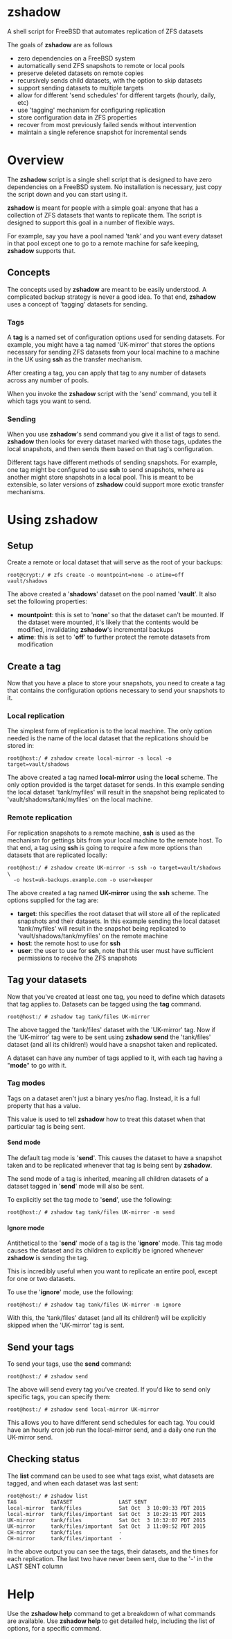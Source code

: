# zshadow
A shell script for FreeBSD that automates replication of ZFS datasets

The goals of **zshadow** are as follows

  * zero dependencies on a FreeBSD system
  * automatically send ZFS snapshots to remote or local pools
  * preserve deleted datasets on remote copies
  * recursively sends child datasets, with the option to skip datasets
  * support sending datasets to multiple targets
  * allow for different 'send schedules' for different targets
    (hourly, daily, etc)
  * use 'tagging' mechanism for configuring replication
  * store configuration data in ZFS properties
  * recover from most previously failed sends without intervention
  * maintain a single reference snapshot for incremental sends

# Overview
The **zshadow** script is a single shell script that is designed to have
zero dependencies on a FreeBSD system. No installation is necessary, just
copy the script down and you can start using it.

**zshadow** is meant for people with a simple goal: anyone that has a
collection of ZFS datasets that wants to replicate them. The script is
designed to support this goal in a number of flexible ways.

For example, say you have a pool named 'tank' and you want every dataset
in that pool except one to go to a remote machine for safe keeping, **zshadow**
supports that.

## Concepts
The concepts used by **zshadow** are meant to be easily understood. A
complicated backup strategy is never a good idea. To that end, **zshadow**
uses a concept of 'tagging' datasets for sending.

### Tags
A **tag** is a named set of configuration options used for sending datasets. For
example, you might have a tag named 'UK-mirror' that stores the options necessary
for sending ZFS datasets from your local machine to a machine in the UK using
**ssh** as the transfer mechanism.

After creating a tag, you can apply that tag to any number of datasets across
any number of pools.

When you invoke the **zshadow** script with the 'send' command, you tell it
which tags you want to send.

### Sending
When you use **zshadow**'s send command you give it a list of tags to send.
**zshadow** then looks for every dataset marked with those tags, updates the
local snapshots, and then sends them based on that tag's configuration.

Different tags have different methods of sending snapshots. For example, one
tag might be configured to use **ssh** to send snapshots, where as another
might store snapshots in a local pool. This is meant to be extensible, so
later versions of **zshadow** could support more exotic transfer mechanisms.

# Using zshadow

## Setup
Create a remote or local dataset that will serve as the root of your backups:

    root@crypt:/ # zfs create -o mountpoint=none -o atime=off vault/shadows

The above created a '**shadows**' dataset on the pool named '**vault**'. It
also set the following properties:

  * **mountpoint**: this is set to '**none**' so that the dataset can't
    be mounted. If the dataset were mounted, it's likely that the contents
    would be modified, invalidating **zshadow**'s incremental backups
  * **atime**: this is set to '**off**' to further protect the remote
    datasets from modification

## Create a tag
Now that you have a place to store your snapshots, you need to create a tag
that contains the configuration options necessary to send your snapshots to it.

### Local replication
The simplest form of replication is to the local machine. The only option needed
is the name of the local dataset that the replications should be stored in:

    root@host:/ # zshadow create local-mirror -s local -o target=vault/shadows

The above created a tag named **local-mirror** using the **local** scheme. The
only option provided is the target dataset for sends. In this example sending
the local dataset 'tank/myfiles' will result in the snapshot being replicated to
'vault/shadows/tank/myfiles' on the local machine.

### Remote replication
For replication snapshots to a remote machine, **ssh** is used as the mechanism
for gettings bits from your local machine to the remote host. To that end, a tag
using **ssh** is going to require a few more options than datasets that are
replicated locally:

    root@host:/ # zshadow create UK-mirror -s ssh -o target=vault/shadows \
      -o host=uk-backups.example.com -o user=keeper

The above created a tag named **UK-mirror** using the **ssh** scheme. The options
supplied for the tag are:

  * **target**: this specifies the root dataset that will store all of the
    replicated snapshots and their datasets. In this example sending the
    local dataset 'tank/myfiles' will result in the snapshot being replicated
    to 'vault/shadows/tank/myfiles' on the remote machine
  * **host**: the remote host to use for **ssh**
  * **user**: the user to use for **ssh**, note that this user must have
    sufficient permissions to receive the ZFS snapshots

## Tag your datasets
Now that you've created at least one tag, you need to define which datasets
that tag applies to. Datasets can be tagged using the **tag** command.

    root@host:/ # zshadow tag tank/files UK-mirror

The above tagged the 'tank/files' dataset with the 'UK-mirror' tag. Now
if the 'UK-mirror' tag were to be sent using **zshadow send** the 'tank/files'
dataset (and all its children!)  would have a snapshot taken and replicated.

A dataset can have any number of tags applied to it, with each tag having
a "**mode**" to go with it.

### Tag modes
Tags on a dataset aren't just a binary yes/no flag. Instead, it is a full
property that has a value.

This value is used to tell **zshadow** how to treat this dataset when that
particular tag is being sent.

#### Send mode
The default tag mode is '**send**'. This causes the dataset to have a
snapshot taken and to be replicated whenever that tag is being sent by
**zshadow**.

The send mode of a tag is inherited, meaning all children datasets of a
dataset tagged in '**send**' mode will also be sent.

To explicitly set the tag mode to '**send**', use the following:

    root@host:/ # zshadow tag tank/files UK-mirror -m send

#### Ignore mode
Antithetical to the '**send**' mode of a tag is the '**ignore**' mode.
This tag mode causes the dataset and its children to explicitly be
ignored whenever **zshadow** is sending the tag.

This is incredibly useful when you want to replicate an entire pool,
except for one or two datasets.

To use the '**ignore**' mode, use the following:

    root@host:/ # zshadow tag tank/files UK-mirror -m ignore

With this, the 'tank/files' dataset (and all its children!) will be
explicitly skipped when the 'UK-mirror' tag is sent.

## Send your tags
To send your tags, use the **send** command:

    root@host:/ # zshadow send

The above will send every tag you've created. If you'd like to send
only specific tags, you can specify them:

    root@host:/ # zshadow send local-mirror UK-mirror

This allows you to have different send schedules for each tag. You
could have an hourly cron job run the local-mirror send, and a daily
one run the UK-mirror send.

## Checking status
The **list** command can be used to see what tags exist, what datasets
are tagged, and when each dataset was last sent:

    root@host:/ # zshadow list
    TAG           DATASET               LAST SENT
    local-mirror  tank/files            Sat Oct  3 10:09:33 PDT 2015
    local-mirror  tank/files/important  Sat Oct  3 10:29:15 PDT 2015
    UK-mirror     tank/files            Sat Oct  3 10:32:07 PDT 2015
    UK-mirror     tank/files/important  Sat Oct  3 11:09:52 PDT 2015
    CH-mirror     tank/files            -
    CH-mirror     tank/files/important  -

In the above output you can see the tags, their datasets, and the times
for each replication. The last two have never been sent, due to the '-'
in the LAST SENT column

# Help
Use the **zshadow help** command to get a breakdown of what commands
are available. Use **zshadow help <command>** to get detailed help,
including the list of options, for a specific command.
